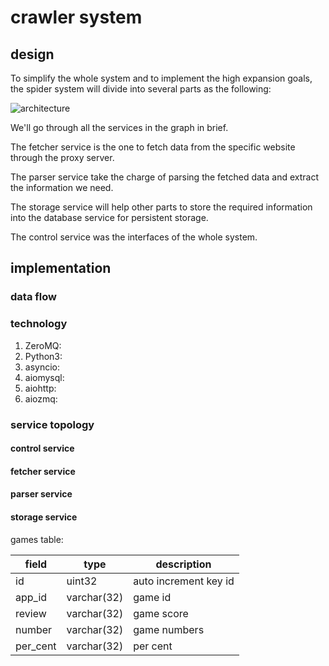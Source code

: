 # crawler system

## design

To simplify the whole system and to implement the high expansion goals, the 
spider system will divide into several parts as the following:

![architecture](./doc/architecture.png)

We'll go through all the services in the graph in brief.

The fetcher service is the one to fetch data from the specific website 
through the proxy server.

The parser service take the charge of parsing the fetched data and extract
the information we need.

The storage service will help other parts to store the required information into
the database service for persistent storage.

The control service was the interfaces of the whole system.

## implementation

### data flow


### technology

1. ZeroMQ:
2. Python3:
3. asyncio:
4. aiomysql:
5. aiohttp:
6. aiozmq:

### service topology

#### control service

#### fetcher service

#### parser service

#### storage service


games table:

|   field   |   type    | description |
| ----      | -------   | -------     |
| id        | uint32    | auto increment key id |
| app_id    | varchar(32)| game id  |
| review    | varchar(32)| game score  |
| number    | varchar(32)| game numbers|
| per_cent  | varchar(32)| per cent |

